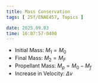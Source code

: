 ```yaml
---
title: Mass Conservation
tags: [ 25f/ENAE457, Topics ]

date: 2025.09.03
time: 16:07:57-0400
---
```


- Initial Mass: $M_{1} = M_{0}$
- Final Mass: $M_{2} = M_F$
- Propellant Mass: $M_p = M_{0} - M_f$
- Increase in Velocity: $\Delta v$

